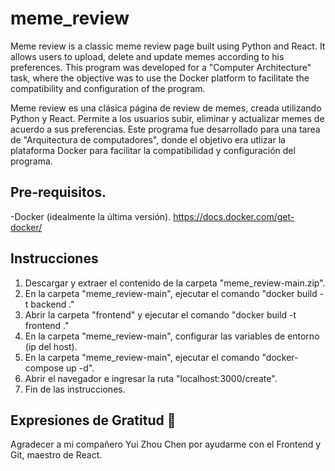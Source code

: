 ﻿# meme_review

Meme review is a classic meme review page built using Python and React. It allows users to upload, delete and update memes according to his preferences.
This program was developed for a "Computer Architecture" task, where the objective was to use the Docker platform to facilitate the compatibility and configuration of the program.

Meme review es una clásica página de review de memes, creada utilizando Python y React. Permite a los usuarios subir, eliminar y actualizar memes de acuerdo a sus preferencias.
Este programa fue desarrollado para una tarea de "Arquitectura de computadores", donde el objetivo era utlizar la plataforma Docker para facilitar la compatibilidad y configuración del programa.

## Pre-requisitos.

-Docker (idealmente la última versión).
https://docs.docker.com/get-docker/

## Instrucciones

1) Descargar y extraer el contenido de la carpeta "meme_review-main.zip".
2) En la carpeta "meme_review-main", ejecutar el comando "docker build -t backend ."
3) Abrir la carpeta "frontend" y ejecutar el comando "docker build -t frontend ."
4) En la carpeta "meme_review-main", configurar las variables de entorno (ip del host).
5) En la carpeta "meme_review-main", ejecutar el comando "docker-compose up -d".
6) Abrir el navegador e ingresar la ruta "localhost:3000/create".
7) Fin de las instrucciones.

## Expresiones de Gratitud 🎁

Agradecer a mi compañero Yui Zhou Chen por ayudarme con el Frontend y Git, maestro de React.



